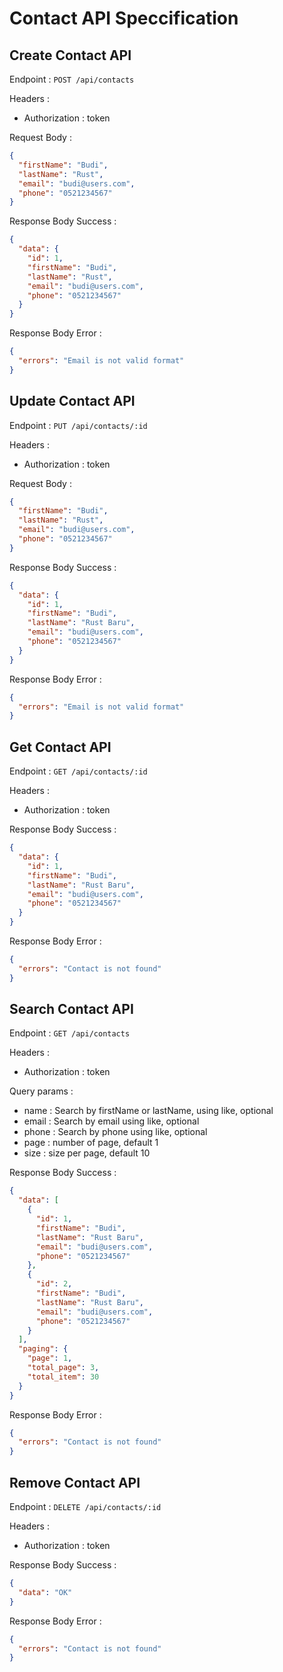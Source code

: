# Contact API Speccification

## Create Contact API

Endpoint : `POST /api/contacts`

Headers :

- Authorization : token

Request Body :

```json
{
  "firstName": "Budi",
  "lastName": "Rust",
  "email": "budi@users.com",
  "phone": "0521234567"
}
```

Response Body Success :

```json
{
  "data": {
    "id": 1,
    "firstName": "Budi",
    "lastName": "Rust",
    "email": "budi@users.com",
    "phone": "0521234567"
  }
}
```

Response Body Error :

```json
{
  "errors": "Email is not valid format"
}
```

## Update Contact API

Endpoint : `PUT /api/contacts/:id`

Headers :

- Authorization : token

Request Body :

```json
{
  "firstName": "Budi",
  "lastName": "Rust",
  "email": "budi@users.com",
  "phone": "0521234567"
}
```

Response Body Success :

```json
{
  "data": {
    "id": 1,
    "firstName": "Budi",
    "lastName": "Rust Baru",
    "email": "budi@users.com",
    "phone": "0521234567"
  }
}
```

Response Body Error :

```json
{
  "errors": "Email is not valid format"
}
```

## Get Contact API

Endpoint : `GET /api/contacts/:id`

Headers :

- Authorization : token

Response Body Success :

```json
{
  "data": {
    "id": 1,
    "firstName": "Budi",
    "lastName": "Rust Baru",
    "email": "budi@users.com",
    "phone": "0521234567"
  }
}
```

Response Body Error :

```json
{
  "errors": "Contact is not found"
}
```

## Search Contact API

Endpoint : `GET /api/contacts`

Headers :

- Authorization : token

Query params :

- name : Search by firstName or lastName, using like, optional
- email : Search by email using like, optional
- phone : Search by phone using like, optional
- page : number of page, default 1
- size : size per page, default 10

Response Body Success :

```json
{
  "data": [
    {
      "id": 1,
      "firstName": "Budi",
      "lastName": "Rust Baru",
      "email": "budi@users.com",
      "phone": "0521234567"
    },
    {
      "id": 2,
      "firstName": "Budi",
      "lastName": "Rust Baru",
      "email": "budi@users.com",
      "phone": "0521234567"
    }
  ],
  "paging": {
    "page": 1,
    "total_page": 3,
    "total_item": 30
  }
}
```

Response Body Error :

```json
{
  "errors": "Contact is not found"
}
```

## Remove Contact API

Endpoint : `DELETE /api/contacts/:id`

Headers :

- Authorization : token

Response Body Success :

```json
{
  "data": "OK"
}
```

Response Body Error :

```json
{
  "errors": "Contact is not found"
}
```
